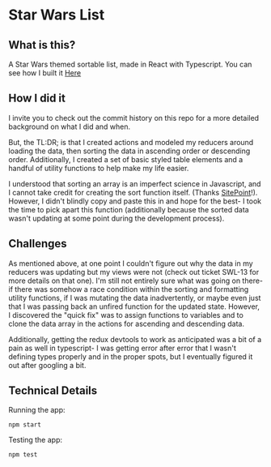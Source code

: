 # Star Wars List

## What is this?

A Star Wars themed sortable list, made in React with Typescript.  You can see how I built it [Here](https://trello.com/c/wJPquBU5)

## How I did it

I invite you to check out the commit history on this repo for a more detailed background on what I did and when.  

But, the TL:DR; is that I created actions and modeled my reducers around loading the data, then sorting the data in ascending order or descending order.  Additionally, I created a set of basic styled table elements and a handful of utility functions to help make my life easier.

I understood that sorting an array is an imperfect science in Javascript, and I cannot take credit for creating the sort function itself.  (Thanks [SitePoint](https://www.sitepoint.com/sort-an-array-of-objects-in-javascript/)!).  However, I didn't blindly copy and paste this in and hope for the best- I took the time to pick apart this function (additionally because the sorted data wasn't updating at some point during the development process).

## Challenges

As mentioned above, at one point I couldn't figure out why the data in my reducers was updating but my views were not (check out ticket SWL-13 for more details on that one).  I'm still not entirely sure what was going on there- if there was somehow a race condition within the sorting and formatting utility functions, if I was mutating the data inadvertently, or maybe even just that I was passing back an unfired function for the updated state.  However, I discovered the "quick fix" was to assign functions to variables and to clone the data array in the actions for ascending and descending data.

Additionally, getting the redux devtools to work as anticipated was a bit of a pain as well in typescript- I was getting error after error that I wasn't defining types properly and in the proper spots, but I eventually figured it out after googling a bit.

## Technical Details
Running the app:
```
npm start
```

Testing the app:
```
npm test
```
